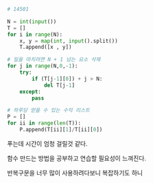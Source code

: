 ```python
# 14501

N = int(input())
T = []
for i in range(N):
    x, y = map(int, input().split())
    T.append([x , y])

# 일을 마치려면 N + 1 넘는 요소 삭제
for j in range(N,0,-1):
    try:
        if (T[j-1][0]) + j > N:
            del T[j-1]
    except:
        pass

# 하루당 얻을 수 있는 수익 리스트
P = []
for ii in range(len(T)):
    P.append(T[ii][1]/T[ii][0])

```

푸는데 시간이 엄청 걸릴것 같다. 

함수 만드는 방법을 공부하고 연습할 필요성이 느껴진다.

반복구문을 너무 많이 사용하려다보니 복잡하기도 하니

